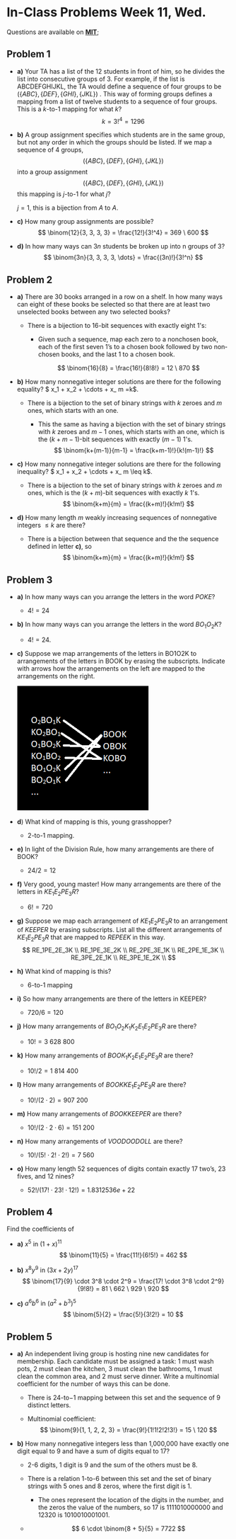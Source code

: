 # In-Class Problems Week 11, Wed.

Questions are available on [**MIT**](https://openlearninglibrary.mit.edu/assets/courseware/v1/ded17176cc2597a20234226986a9c774/asset-v1:OCW+6.042J+2T2019+type@asset+block/MIT6_042JS15_cp26.pdf);

## Problem 1

* **a)** Your TA has a list of the 12 students in front of him, so he divides the list into consecutive groups of 3. For example, if the list is ABCDEFGHIJKL, the TA would define a sequence of four groups to be $(\{ABC \}, \{DEF\},\{GHI\},\{JKL\})$ . This way of forming groups defines a mapping from a list of twelve students to a sequence of four groups. This is a $k$-to-1 mapping for what $k$?
  $$
  k = 3!^4=1296
  $$

* **b)** A group assignment specifies which students are in the same group, but not any order in which the groups should be listed. If we map a sequence of 4 groups,
  $$
  (\{ABC \}, \{DEF\},\{GHI\},\{JKL\})
  $$
  into a group assignment
  $$
  (\{ABC \}, \{DEF\},\{GHI\},\{JKL\})
  $$
  this mapping is $j$-to-1 for what $j$?

  $j = 1$, this is a bijection from $A$ to $A$.

* **c)** How many group assignments are possible?
  $$
  \binom{12}{3, 3, 3, 3} = \frac{12!}{3!^4} = 369 \ 600
  $$
  
* **d)** In how many ways can $3n$ students be broken up into n groups of $3$?
  $$
  \binom{3n}{3, 3, 3, 3, \dots} = \frac{(3n)!}{3!^n}
  $$
  

## Problem 2

* **a)** There are 30 books arranged in a row on a shelf. In how many ways can eight of these books be selected so that there are at least two unselected books between any two selected books?

  * There is a bijection to 16-bit sequences with exactly eight 1's:

    * Given such a sequence, map each zero to a non­chosen book, each of the first seven 1’s to a chosen book followed by two non­chosen books, and the last 1 to a chosen book.

    $$
    \binom{16}{8} = \frac{16!}{8!8!} = 12 \ 870
    $$

* **b)** How many nonnegative integer solutions are there for the following equality? $ x_1 + x_2 + \cdots + x_ m =k$.

  * There is a bijection to the set of binary strings with $k$ zeroes and $m$ ones, which starts with an one.

    * This the same as having a bijection with  the set of binary strings with $k$ zeroes and $m-1$ ones, which starts with an one, which is the $(k+m-1)$-bit sequences with exactly $(m-1)$ 1's.
      $$
      \binom{k+(m-1)}{m-1} = \frac{k+m-1)!}{k!(m-1)!}
      $$
      

* **c)** How many nonnegative integer solutions are there for the following inequality? $ x_1 + x_2 + \cdots + x_ m \leq k$.

  * There is a bijection to the set of binary strings with $k$ zeroes and $m$ ones, which is the $(k+m)$-bit sequences with exactly $k$ 1's.
    $$
    \binom{k+m}{m} = \frac{(k+m)!}{k!m!}
    $$
    

* **d)** How many length $m$ weakly increasing sequences of nonnegative integers  $\leq k$ are there?

  * There is a bijection between that sequence and the the sequence defined in letter **c)**, so 
    $$
    \binom{k+m}{m} = \frac{(k+m)!}{k!m!}
    $$

## Problem 3

* **a)** In how many ways can you arrange the letters in the word $POKE$?

  * $4! = 24$

* **b)** In how many ways can you arrange the letters in the word $BO_1O_2K$?

  * $4!=24$.

* **c)** Suppose we map arrangements of the letters in BO1O2K to arrangements of the letters in BOOK by erasing the subscripts. Indicate with arrows how the arrangements on the left are mapped to the arrangements on the right.

  ![permutation_book](https://raw.githubusercontent.com/gpm22/ossu-projects/main/Mathematics%20for%20Computer%20Science/Unit%203%20-%20Counting/permutation_book.png)

* **d**) What kind of mapping is this, young grasshopper?

  * 2-to-1 mapping.

* **e)** In light of the Division Rule, how many arrangements are there of BOOK?

  * $24/2 = 12$

* **f)** Very good, young master! How many arrangements are there of the letters in $KE_1E_2PE_3R$?

  * $6! = 720$

* **g)** Suppose we map each arrangement of $KE_1E_2PE_3R$ to an arrangement of $KEEPER$ by erasing subscripts. List all the different arrangements of $KE_1E_2PE_3R$ that are mapped to $REPEEK$ in this way.
  $$
  RE_1PE_2E_3K \\
  RE_1PE_3E_2K \\
  RE_2PE_3E_1K \\
  RE_2PE_1E_3K \\
  RE_3PE_2E_1K \\
  RE_3PE_1E_2K \\
  $$

* **h)** What kind of mapping is this?

  * 6-to-1 mapping

* **i)** So how many arrangements are there of the letters in KEEPER?

  * $720/6 = 120$

* **j)** How many arrangements of $BO_1O_2K_1K_2E_1E_2PE_3R$ are there?

  * $10! = 3 \ 628 \ 800$

* **k)** How many arrangements of $BOOK_1K_2E_1E_2PE_3R$ are there?

  * $10!/2 = 1 \ 814 \ 400$

* **l)** How many arrangements of $BOOKKE_1E_2PE_3R$ are there?

  * $10!/(2 \cdot 2) = 907 \ 200$

* **m)** How many arrangements of $BOOKKEEPER$ are there?

  * $10!/(2 \cdot 2 \cdot 6) = 151 \ 200$

* **n)** How many arrangements of $VOODOODOLL$ are there?

  * $10!/(5! \cdot 2! \cdot 2!) = 7 \ 560$

* **o)** How many length 52 sequences of digits contain exactly 17 two’s, 23 fives, and 12 nines?

  * $52!/(17! \cdot 23! \cdot 12!) = 1.8312536e+22$

## Problem 4

Find the coefficients of

* **a)** $x^5 \text{ in } (1+ x)^{11}$
  $$
  \binom{11}{5} = \frac{11!}{6!5!} = 462
  $$
  

* **b)** $x^8y^9 \text{ in } (3x+ 2y)^{17}$
  $$
  \binom{17}{9} \cdot 3^8 \cdot 2^9 = \frac{17! \cdot 3^8 \cdot 2^9}{9!8!} = 81 \ 662 \ 929 \ 920
  $$
  

* **c)** $a^6b^6 \text{ in } (a^2+ b^3)^{5}$
  $$
  \binom{5}{2} = \frac{5!}{3!2!} = 10
  $$

## Problem 5

* **a)** An independent living group is hosting nine new candidates for membership. Each candidate must be assigned a task: 1 must wash pots, 2 must clean the kitchen, 3 must clean the bathrooms, 1 must clean the common area, and 2 must serve dinner. Write a multinomial coefficient for the number of ways this can be done.

  * There is $24$-to$-1$ mapping between this set and the sequence of 9 distinct letters.

  * Multinomial coefficient:
    $$
    \binom{9}{1, 1, 2, 2, 3} = \frac{9!}{1!1!2!2!3!} = 15 \ 120 
    $$
    

* **b)** How many nonnegative integers less than 1,000,000 have exactly one digit equal to 9 and have a sum of digits equal to 17?

  * 2-6 digits, 1 digit is 9 and the sum of the others must be 8.

  * There is a relation $1$-to-$6$ between this set and the set of binary strings with 5 ones and 8 zeros, where the first digit is 1.

    * The ones represent the location of the digits in the number, and the zeros the value of the numbers, so 17 is $1111010000000$ and 12320 is $1010010001001$.

  * $$
    6 \cdot \binom{8 + 5}{5} = 7722
    $$

    

